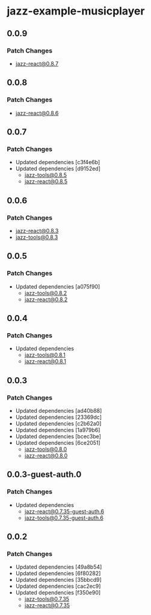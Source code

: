 # jazz-example-musicplayer

## 0.0.9

### Patch Changes

-   jazz-react@0.8.7

## 0.0.8

### Patch Changes

-   jazz-react@0.8.6

## 0.0.7

### Patch Changes

-   Updated dependencies [c3f4e6b]
-   Updated dependencies [d9152ed]
    -   jazz-tools@0.8.5
    -   jazz-react@0.8.5

## 0.0.6

### Patch Changes

-   jazz-react@0.8.3
-   jazz-tools@0.8.3

## 0.0.5

### Patch Changes

-   Updated dependencies [a075f90]
    -   jazz-tools@0.8.2
    -   jazz-react@0.8.2

## 0.0.4

### Patch Changes

-   Updated dependencies
    -   jazz-tools@0.8.1
    -   jazz-react@0.8.1

## 0.0.3

### Patch Changes

-   Updated dependencies [ad40b88]
-   Updated dependencies [23369dc]
-   Updated dependencies [c2b62a0]
-   Updated dependencies [1a979b6]
-   Updated dependencies [bcec3be]
-   Updated dependencies [6ce2051]
    -   jazz-tools@0.8.0
    -   jazz-react@0.8.0

## 0.0.3-guest-auth.0

### Patch Changes

-   Updated dependencies
    -   jazz-react@0.7.35-guest-auth.6
    -   jazz-tools@0.7.35-guest-auth.6

## 0.0.2

### Patch Changes

-   Updated dependencies [49a8b54]
-   Updated dependencies [6f80282]
-   Updated dependencies [35bbcd9]
-   Updated dependencies [cac2ec9]
-   Updated dependencies [f350e90]
    -   jazz-tools@0.7.35
    -   jazz-react@0.7.35
